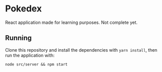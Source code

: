 # Pokedex

React application made for learning purposes. Not complete yet.

## Running
Clone this repository and install the dependencies with `yarn install`, then run the application with:
```
node src/server && npm start
```
